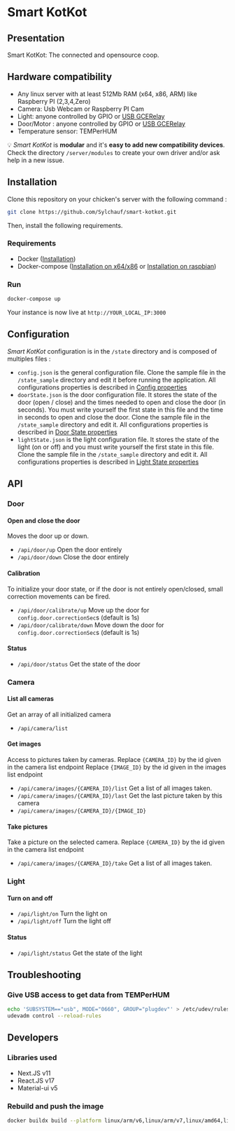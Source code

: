 # Smart KotKot

## Presentation

Smart KotKot: The connected and opensource coop.

## Hardware compatibility

- Any linux server with at least 512Mb RAM (x64, x86, ARM) like Raspberry PI (2,3,4,Zero)
- Camera: Usb Webcam or Raspberry PI Cam
- Light: anyone controlled by GPIO or [USB GCERelay](https://www.gce-electronics.com/en/-usb/247-126-controller-usb-8-relay-board.html#/29-boitier-without_box)
- Door/Motor : anyone controlled by GPIO or [USB GCERelay](https://www.gce-electronics.com/en/-usb/247-126-controller-usb-8-relay-board.html#/29-boitier-without_box)
- Temperature sensor: TEMPerHUM

💡 _Smart KotKot_ is **modular** and it's **easy to add new compatibility devices**. Check the directory `/server/modules` to create your own driver and/or ask help in a new issue.

## Installation

Clone this repository on your chicken's server with the following command :

```bash
git clone https://github.com/Sylchauf/smart-kotkot.git
```

Then, install the following requirements.

### Requirements

- Docker ([Installation](https://docs.docker.com/get-docker/))
- Docker-compose ([Installation on x64/x86](https://docs.docker.com/compose/install/) or [Installation on raspbian](https://dev.to/elalemanyo/how-to-install-docker-and-docker-compose-on-raspberry-pi-1mo))

### Run

```bash
docker-compose up
```

Your instance is now live at `http://YOUR_LOCAL_IP:3000`

## Configuration

_Smart KotKot_ configuration is in the `/state` directory and is composed of multiples files :

- `config.json` is the general configuration file. Clone the sample file in the `/state_sample` directory and edit it before running the application. All configurations properties is described in [Config properties](/docs/config.properties.md)
- `doorState.json` is the door configuration file. It stores the state of the door (open / close) and the times needed to open and close the door (in seconds). You must write yourself the first state in this file and the time in seconds to open and close the door.
  Clone the sample file in the `/state_sample` directory and edit it. All configurations properties is described in [Door State properties](/docs/doorState.properties.md)
- `lightState.json` is the light configuration file. It stores the state of the light (on or off) and you must write yourself the first state in this file.
  Clone the sample file in the `/state_sample` directory and edit it. All configurations properties is described in [Light State properties](/docs/lightState.properties.md)

## API

### Door

#### Open and close the door

Moves the door up or down.

- `/api/door/up` Open the door entirely
- `/api/door/down` Close the door entirely

#### Calibration

To initialize your door state, or if the door is not entirely open/closed, small correction movements can be fired.

- `/api/door/calibrate/up` Move up the door for `config.door.correctionSec`s (default is 1s)
- `/api/door/calibrate/down` Move down the door for `config.door.correctionSec`s (default is 1s)

#### Status

- `/api/door/status` Get the state of the door

### Camera

#### List all cameras

Get an array of all initialized camera

- `/api/camera/list`

#### Get images

Access to pictures taken by cameras.
Replace `{CAMERA_ID}` by the id given in the camera list endpoint
Replace `{IMAGE_ID}` by the id given in the images list endpoint

- `/api/camera/images/{CAMERA_ID}/list` Get a list of all images taken.
- `/api/camera/images/{CAMERA_ID}/last` Get the last picture taken by this camera
- `/api/camera/images/{CAMERA_ID}/{IMAGE_ID}`

#### Take pictures

Take a picture on the selected camera.
Replace `{CAMERA_ID}` by the id given in the camera list endpoint

- `/api/camera/images/{CAMERA_ID}/take` Get a list of all images taken.

### Light

#### Turn on and off

- `/api/light/on` Turn the light on
- `/api/light/off` Turn the light off

#### Status

- `/api/light/status` Get the state of the light

## Troubleshooting

### Give USB access to get data from TEMPerHUM

```bash
echo 'SUBSYSTEM=="usb", MODE="0660", GROUP="plugdev"' > /etc/udev/rules.d/00-usb-permissions.rules
udevadm control --reload-rules
```

## Developers

### Libraries used

- Next.JS v11
- React.JS v17
- Material-ui v5

### Rebuild and push the image

```bash
docker buildx build --platform linux/arm/v6,linux/arm/v7,linux/amd64,linux/arm64 -t sylchauf/smart-kotkot:latest --push .
```
